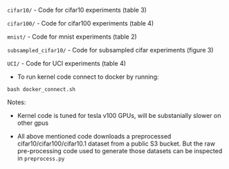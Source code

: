 
``` cifar10/ ```  - Code for cifar10 experiments (table 3)

``` cifar100/ ```  - Code for cifar100  experiments (table 4)

``` mnist/ ``` - Code for mnist  experiments  (table 2)

``` subsampled_cifar10/ ``` - Code for subsampled cifar experiments  (figure 3)

``` UCI/ ``` - Code for UCI experiments  (table 4)


* To run kernel code connect to docker by running:
```
bash docker_connect.sh
```

Notes: 
* Kernel code is tuned for tesla v100 GPUs, will be substanially slower on other gpus

* All above mentioned code downloads a preprocessed cifar10/cifar100/cifar10.1 dataset  from a public S3 bucket. But the raw pre-processing code used to generate those datasets can be inspected in ``` preprocess.py ```


